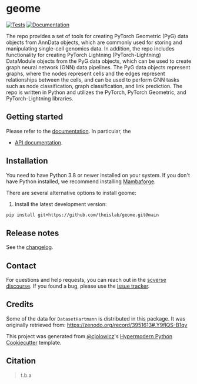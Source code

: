 # geome

[![Tests][badge-tests]][link-tests]
[![Documentation][badge-docs]][link-docs]

[badge-tests]: https://img.shields.io/github/actions/workflow/status/theislab/geome/test.yaml?branch=main
[link-tests]: https://github.com/theislab/geome/actions/workflows/test.yml
[badge-docs]: https://img.shields.io/readthedocs/geome

The repo provides a set of tools for creating PyTorch Geometric (PyG) data objects from AnnData objects, which are commonly used for storing and manipulating single-cell genomics data. In addition, the repo includes functionality for creating PyTorch Lightning (PyTorch-Lightning) DataModule objects from the PyG data objects, which can be used to create graph neural network (GNN) data pipelines. The PyG data objects represent graphs, where the nodes represent cells and the edges represent relationships between the cells, and can be used to perform GNN tasks such as node classification, graph classification, and link prediction. The repo is written in Python and utilizes the PyTorch, PyTorch Geometric, and PyTorch-Lightning libraries.

## Getting started

Please refer to the [documentation][link-docs]. In particular, the

-   [API documentation][link-api].

## Installation

You need to have Python 3.8 or newer installed on your system. If you don't have
Python installed, we recommend installing [Mambaforge](https://github.com/conda-forge/miniforge#mambaforge).

There are several alternative options to install geome:

<!--
1) Install the latest release of `geome` from `PyPI <https://pypi.org/project/geome/>`_:

```bash
pip install geome
```
-->

1. Install the latest development version:

```bash
pip install git+https://github.com/theislab/geome.git@main
```

## Release notes

See the [changelog][changelog].

## Contact

For questions and help requests, you can reach out in the [scverse discourse][scverse-discourse].
If you found a bug, please use the [issue tracker][issue-tracker].


## Credits

Some of the data for `DatasetHartmann` is distributed in this package.
It was originally retrieved from: https://zenodo.org/record/3951613#.Y9flQS-B1qv

This project was generated from [@cjolowicz]'s [Hypermodern Python Cookiecutter] template.

[@cjolowicz]: https://github.com/cjolowicz
[pypi]: https://pypi.org/
[hypermodern python cookiecutter]: https://github.com/cjolowicz/cookiecutter-hypermodern-python
[file an issue]: https://github.com/theislab/geome/issues
[pip]: https://pip.pypa.io/

## Citation

> t.b.a

[scverse-discourse]: https://discourse.scverse.org/
[issue-tracker]: https://github.com/theislab/geome/issues
[changelog]: https://geome.readthedocs.io/changelog.html
[link-docs]: https://geome.readthedocs.io/
[link-api]: https://geome.readthedocs.io/en/latest/api.html
